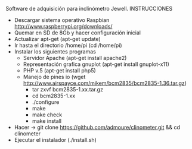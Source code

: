 Software de adquisición para inclinómetro Jewell.
INSTRUCCIONES
- Descargar sistema operativo Raspbian http://www.raspberrypi.org/downloads/
- Quemar en SD de 8Gb y hacer configuración inicial
- Actualizar apt-get (apt-get update)
- Ir hasta el directorio /home/pi (cd /home/pi)
- Instalar los siguientes programas
  - Servidor Apache (apt-get install apache2)
  - Representación grafica gnuplot (apt-get install gnuplot-x11)
  - PHP v.5 (apt-get install php5)
  - Manejo de pines io (wget http://www.airspayce.com/mikem/bcm2835/bcm2835-1.36.tar.gz)
    - tar zxvf bcm2835-1.xx.tar.gz
    - cd bcm2835-1.xx
    - ./configure
    - make
    - make check
    - make install
- Hacer -> git clone https://github.com/admoure/clinometer.git && cd clinometer
- Ejecutar el instalador (./install.sh)
